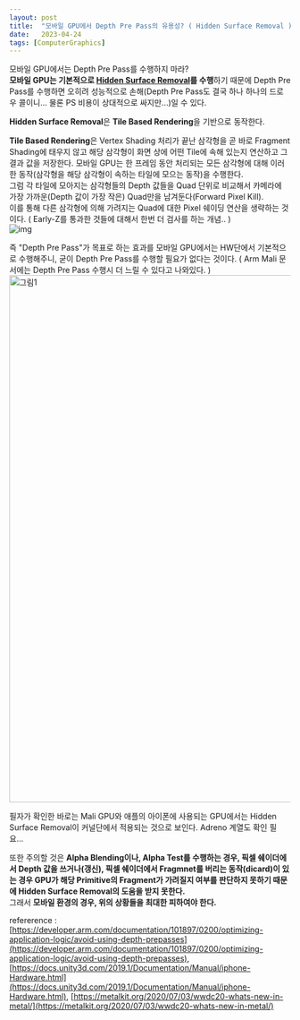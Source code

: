 ```yaml
---
layout: post
title:  "모바일 GPU에서 Depth Pre Pass의 유용성? ( Hidden Surface Removal )"
date:   2023-04-24
tags: [ComputerGraphics]
---
```


모바일 GPU에서는 Depth Pre Pass를 수행하지 마라?               
**모바일 GPU는 기본적으로 [Hidden Surface Removal](https://sungjjinkang.github.io/forward_pixel_kill_hidden_surface_removal_early_zs)를 수행**하기 때문에 Depth Pre Pass를 수행하면 오히려 성능적으로 손해(Depth Pre Pass도 결국 하나 하나의 드로우 콜이니... 물론 PS 비용이 상대적으로 싸지만...)일 수 있다.         
           
**Hidden Surface Removal**은 **Tile Based Rendering**을 기반으로 동작한다.        

**Tile Based Rendering**은 Vertex Shading 처리가 끝난 삼각형을 곧 바로 Fragment Shading에 태우지 않고 해당 삼각형이 화면 상에 어떤 Tile에 속해 있는지 연산하고 그 결과 값을 저장한다. 모바일 GPU는 한 프레임 동안 처리되는 모든 삼각형에 대해 이러한 동작(삼각형을 해당 삼각형이 속하는 타일에 모으는 동작)을 수행한다.         
그럼 각 타일에 모아지는 삼각형들의 Depth 값들을 Quad 단위로 비교해서 카메라에 가장 가까운(Depth 값이 가장 작은) Quad만을 남겨둔다(Forward Pixel Kill).       
이를 통해 다른 삼각형에 의해 가려지는 Quad에 대한 Pixel 쉐이딩 연산을 생략하는 것이다. ( Early-Z를 통과한 것들에 대해서 한번 더 검사를 하는 개념.. )                
![img](https://user-images.githubusercontent.com/33873804/215321316-f3b16e68-c59d-4ecd-879a-b17402bb6dc7.jpg)         
            
즉 "Depth Pre Pass"가 목표로 하는 효과를 모바일 GPU에서는 HW단에서 기본적으로 수행해주니, 굳이 Depth Pre Pass를 수행할 필요가 없다는 것이다. ( Arm Mali 문서에는 Depth Pre Pass 수행시 더 느릴 수 있다고 나와있다. )             
<img width="942" alt="그림1" src="https://user-images.githubusercontent.com/33873804/218688150-e6b69efe-8c23-4d45-b924-a226641ba439.png">                
             
               
필자가 확인한 바로는 Mali GPU와 애플의 아이폰에 사용되는 GPU에서는 Hidden Surface Removal이 커널단에서 적용되는 것으로 보인다. Adreno 계열도 확인 필요...              
            
또한 주의할 것은 **Alpha Blending이나, Alpha Test를 수행하는 경우, 픽셀 쉐이더에서 Depth 값을 쓰거나(갱신), 픽셀 쉐이더에서 Fragmnet를 버리는 동작(dicard)이 있는 경우 GPU가 해당 Primitive의 Fragment가 가려질지 여부를 판단하지 못하기 때문에 Hidden Surface Removal의 도움을 받지 못한다.**            
그래서 **모바일 환경의 경우, 위의 상황들을 최대한 피하여야 한다.**                            
                 
refererence : [https://developer.arm.com/documentation/101897/0200/optimizing-application-logic/avoid-using-depth-prepasses](https://developer.arm.com/documentation/101897/0200/optimizing-application-logic/avoid-using-depth-prepasses), [https://docs.unity3d.com/2019.1/Documentation/Manual/iphone-Hardware.html](https://docs.unity3d.com/2019.1/Documentation/Manual/iphone-Hardware.html), [https://metalkit.org/2020/07/03/wwdc20-whats-new-in-metal/](https://metalkit.org/2020/07/03/wwdc20-whats-new-in-metal/)
